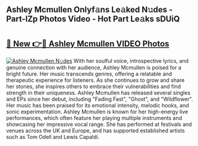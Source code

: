 ## Ashley Mcmullen Onlyf𝚊ns Le𝚊ked N𝚞des - Part-lZp Photos Video - Hot Part Le𝚊ks sDUiQ

# <h2><a href="http://ac44424.deff.icu/?id=Ashley+Mcmullen">🔗 New 👉🔴 Ashley Mcmullen VIDEO Photos</a></h2>

[![Ashley Mcmullen N𝚞des](https://i.imgur.com/rIISA9y.gif)](http://ac44424.deff.icu/?id=Ashley+Mcmullen)
With her soulful voice, introspective lyrics, and genuine connection with her audience, Ashley Mcmullen is poised for a bright future. Her music transcends genres, offering a relatable and therapeutic experience for listeners. As she continues to grow and share her stories, she inspires others to embrace their vulnerabilities and find strength in their uniqueness. Ashley Mcmullen has released several singles and EPs since her debut, including "Fading Fast", "Ghost", and "Wildflower". Her music has been praised for its emotional intensity, melodic hooks, and sonic experimentation. Ashley Mcmullen is known for her high-energy live performances, which often feature her playing multiple instruments and showcasing her impressive vocal range. She has performed at festivals and venues across the UK and Europe, and has supported established artists such as Tom Odell and Lewis Capaldi.
